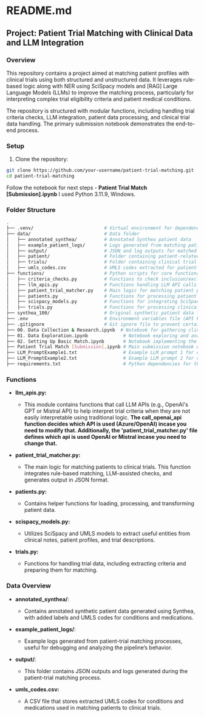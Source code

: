 # README.md

## Project: Patient Trial Matching with Clinical Data and LLM Integration

### Overview

This repository contains a project aimed at matching patient profiles with clinical trials using both structured and unstructured data. It leverages rule-based logic along with NER using SciSpacy models and [RAG] Large Language Models (LLMs) to improve the matching process, particularly for interpreting complex trial eligibility criteria and patient medical conditions.

The repository is structured with modular functions, including handling trial criteria checks, LLM integration, patient data processing, and clinical trial data handling. The primary submission notebook demonstrates the end-to-end process.

### Setup

1. Clone the repository:

```bash
git clone https://github.com/your-username/patient-trial-matching.git
cd patient-trial-matching
```

Follow the notebook for next steps - **Patient Trial Match [Submission].ipynb**
I used Python 3.11.9, Windows.


### Folder Structure

```bash
.
├── .venv/                          # Virtual environment for dependencies (not shared)
├── data/                           # Data folder
│   ├── annotated_synthea/          # Annotated Synthea patient data
│   ├── example_patient_logs/       # Logs generated from matching patients with trials
│   ├── output/                     # JSON and log outputs for matched results
│   ├── patient/                    # Folder containing patient-related data
│   ├── trials/                     # Folder containing clinical trial data
│   ├── umls_codes.csv              # UMLS codes extracted for patient-trial matching
├── functions/                      # Python scripts for core functionalities
│   ├── criteria_checks.py          # Functions to check inclusion/exclusion criteria
│   ├── llm_apis.py                 # Functions handling LLM API calls (e.g., OpenAI/Mistral)
│   ├── patient_trial_matcher.py    # Main logic for matching patient profiles to trials
│   ├── patients.py                 # Functions for processing patient data
│   ├── scispacy_models.py          # Functions for integrating SciSpacy and UMLS models
│   ├── trials.py                   # Functions for processing clinical trial data
├── synthea_100/                    # Original synthetic patient data from Synthea
├── .env                            # Environment variables file (API keys, etc.)
├── .gitignore                      # Git ignore file to prevent certain files from being committed
├── 00. Data Collection & Research.ipynb  # Notebook for gathering clinical trials and research
├── 01. Data Exploration.ipynb             # Notebook exploring and analyzing patient/trial data
├── 02. Setting Up Basic Match.ipynb       # Notebook implementing the initial matching logic
├── Patient Trial Match [Submission].ipynb # Main submission notebook with end-to-end pipeline
├── LLM_PromptExample1.txt                 # Example LLM prompt 1 for clinical trial matching
├── LLM_PromptExample2.txt                 # Example LLM prompt 2 for clinical trial matching
├── requirements.txt                       # Python dependencies for the project
```

### Functions

- **llm_apis.py:**
  - This module contains functions that call LLM APIs (e.g., OpenAI's GPT or Mistral API) to help interpret trial criteria when they are not easily interpretable using traditional logic. **The call_openai_api function decides which API is used (Azure/OpenAI) incase you need to modify that. Additionally, the 'patient_trial_matcher.py' file defines which api is used OpenAI or Mistral incase you need to change that.**

- **patient_trial_matcher.py:**
  - The main logic for matching patients to clinical trials. This function integrates rule-based matching, LLM-assisted checks, and generates output in JSON format.

- **patients.py:**
  - Contains helper functions for loading, processing, and transforming patient data.

- **scispacy_models.py:**
  - Utilizes SciSpacy and UMLS models to extract useful entities from clinical notes, patient profiles, and trial descriptions.

- **trials.py:**
  - Functions for handling trial data, including extracting criteria and preparing them for matching.

### Data Overview

- **annotated_synthea/**:
  - Contains annotated synthetic patient data generated using Synthea, with added labels and UMLS codes for conditions and medications.

- **example_patient_logs/**:
  - Example logs generated from patient-trial matching processes, useful for debugging and analyzing the pipeline’s behavior.

- **output/**:
  - This folder contains JSON outputs and logs generated during the patient-trial matching process.

- **umls_codes.csv:**
  - A CSV file that stores extracted UMLS codes for conditions and medications used in matching patients to clinical trials.
